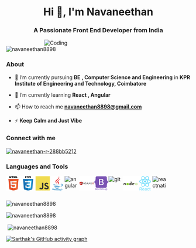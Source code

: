 <h1 align="center">Hi 👋, I'm Navaneethan</h1>

<h3 align="center">A Passionate Front End Developer from India</h3>

<img align="right" alt="Coding" width="400" src="https://cdn.dribbble.com/users/1162077/screenshots/3848914/programmer.gif">

<p align="left"> <img src="https://komarev.com/ghpvc/?username=navaneethan8898&label=Profile%20views&color=0e75b6&style=flat" alt="navaneethan8898" /> </p>

<h3 align="left">About</h3>

- 🔭 I’m currently pursuing **BE , Computer Science and Engineering** in **KPR Institute of Engineering and Technology, Coimbatore**

- 🌱 I’m currently learning **React , Angular**

- 📫 How to reach me **navaneethan8898@gmail.com**

- ⚡ **Keep Calm and Just Vibe**

<h3 align="left">Connect with me</h3>
<p align="left">

<a href="https://www.linkedin.com/in/navaneethan-r-288bb5212/" target="_blank"><img align="center" src="https://raw.githubusercontent.com/rahuldkjain/github-profile-readme-generator/master/src/images/icons/Social/linked-in-alt.svg" alt="navaneethan-r-288bb5212" height="30" width="40" /></a>
</p>

<h3 align="left">Languages and Tools</h3>

<img align="left" src="https://raw.githubusercontent.com/devicons/devicon/master/icons/html5/html5-original-wordmark.svg" alt="html5" width="40" height="40"/> </a> 

<img align="left" src="https://raw.githubusercontent.com/devicons/devicon/master/icons/css3/css3-original-wordmark.svg" alt="css3" width="40" height="40"/> </a> 

<img align="left" src="https://raw.githubusercontent.com/devicons/devicon/master/icons/javascript/javascript-original.svg" alt="javascript" width="40" height="40"/> </a>
<img align="left" src="https://raw.githubusercontent.com/devicons/devicon/master/icons/java/java-original.svg" alt="java" width="40" height="40"/> </a>

<img align="left" src="https://angular.io/assets/images/logos/angular/angular.svg" alt="angular" width="40" height="40"/> </a> 

<img align="left" src="https://raw.githubusercontent.com/devicons/devicon/master/icons/angularjs/angularjs-original-wordmark.svg" alt="angularjs" width="40" height="40"/> </a> 

<img align="left" src="https://raw.githubusercontent.com/devicons/devicon/master/icons/bootstrap/bootstrap-plain-wordmark.svg" alt="bootstrap" width="40" height="40"/> </a> 

<img align="left" src="https://www.vectorlogo.zone/logos/git-scm/git-scm-icon.svg" alt="git" width="40" height="40"/> </a> 

<img align="left" src="https://raw.githubusercontent.com/devicons/devicon/master/icons/nodejs/nodejs-original-wordmark.svg" alt="nodejs" width="40" height="40"/> </a> 

<img align="left" src="https://raw.githubusercontent.com/devicons/devicon/master/icons/react/react-original-wordmark.svg" alt="react" width="40" height="40"/> </a> 
<img align="left" src="https://reactnative.dev/img/header_logo.svg" alt="reactnative" width="40" height="40"/> </a>
<br>
<br>
<br>


<p><img align="center" src="https://github-readme-streak-stats.herokuapp.com/?user=navaneethan8898&&theme=tokyolight" alt="navaneethan8898" /></p>

<p><img align="center" src="https://github-readme-stats.vercel.app/api/top-langs?username=navaneethan8898&show_icons=true&locale=en&layout=compact&theme=tokyolight" alt="navaneethan8898" /></p>

<p>&nbsp;<img align="center" src="https://github-readme-stats.vercel.app/api?username=navaneethan8898&show_icons=true&locale=en&theme=tokyolight" alt="navaneethan8898" /></p>

[![Sarthak's GitHub activity graph](https://activity-graph.herokuapp.com/graph?username=navaneethan8898&&theme=white)](https://github.com/navaneethan8898)
